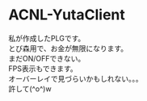 # ACNL-YutaClient
私が作成したPLGです。<br>
とび森用で、お金が無限になります。<br>
まだON/OFFできない。<br>
FPS表示もできます。<br>
オーバーレイで見づらいかもしれない。。。<br>
許して(^o^)w<br>
